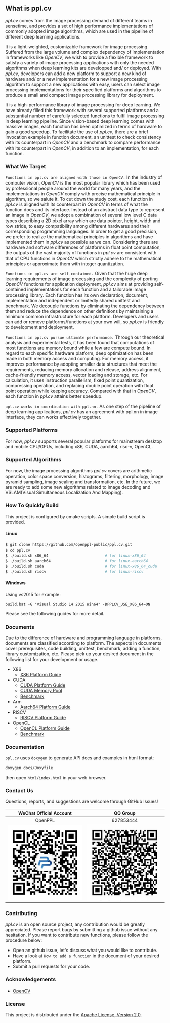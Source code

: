 ## What is ppl.cv

*ppl.cv* comes from the image processing demand of different teams in sensetime, and provides a set of high performance implementations of commonly adopted image algorithms, which are used in the pipeline of different deep learning applications.

It is a light-weighted, customizable framework for image processing. Suffered from the large volume and complex dependency of implementation in frameworks like *OpenCV*, we wish to provide a flexible framework to satisfy a variety of image processing applications with only the needed algorithms when deep learning kits are developped and/ or deployed. With *ppl.cv*, developers can add a new platform to support a new kind of hardware and/ or a new implementation for a new image processing algorithm to support a new applications with easy, users can select image processing implementations for their specified platforms and algorithms to produce a small and compact image processing library for deployment.

It is a high-performance library of image processing for deep learning. We have already filled this framework with several supported platforms and a substantial number of carefully selected functions to fulfil image processing in deep learning pipeline. Since vision-based deep learning comes with massive images, each function has been optimized in terms of hardware to gain a good speedup. To facilitate the use of *ppl.cv*, there are a brief invocation example in function document, an unittest to check consistency with its counterpart in *OpenCV* and a benchmark to compare performance with its counterpart in *OpenCV*, in addition to an implementation, for each function.

### What We Target

`Functions in ppl.cv are aligned with those in OpenCV.` In the industry of computer vision, *OpenCV* is the most popular library which has been used by professional people around the world for many years, and the implementations in *OpenCV* comply with precise mathematical principle in algorithm, so we salute it. To cut down the study cost, each function in *ppl.cv* is aligned with its counterpart in *OpenCV* in terms of what the function does and its interface. Instead of an abstract data type to represent an image in *OpenCV*, we adopt a combination of several low level C data types describing a 2D pixel array which are data pointer, height, width and row stride, to easy compatibility among different hardwares and their corresponding programming languages. In order to get a good precision, we prefer to realize the mathematical principles in algorithms and have implemented them in *ppl.cv* as possible as we can. Considering there are hardware and software differences of platforms in float point computation, the outputs of the vast majority of functions in *ppl.cv* are consistent with that of CPU functions in *OpenCV* which strictly adhere to the mathematical principles or approximate them with integer quantization.

`Functions in ppl.cv are self-contained.` Given that the huge deep learning requirements of image processing and the complexity of porting *OpenCV* functions for application deployment, *ppl.cv* aims at providing self-contained implementations for each function and a tailorable image processing library. Each function has its own declaration, document, implementation and independent or limitedly shared unittest and benchmark. We decouple functions by eliminating the dependency between them and reduce the dependence on other definitions by maintaining a minimum common infrastructure for each platform. Developers and users can add or remove platforms/functions at your own will, so *ppl.cv* is friendly to development and deployment.

`Functions in ppl.cv pursue ultimate performance.` Through our theoretical analysis and experimental tests, it has been found that computations of most functions are memory bound while a few are compute bound. In regard to each specific hardware platform, deep optimization has been made in both memory access and computing. For memory access, it improves performance by adopting smaller data structures that meet the requirements, reducing memory allocation and release, address alignment, cache-friendly memory access, vector loading and storage, etc. For calculation, it uses instruction parallelism, fixed point quantization, compressing operation, and replacing double point operation with float point operation while keeping accuracy. Compared with that in *OpenCV*, each function in *ppl.cv* attains better speedup.

`ppl.cv works in coordination with ppl.nn.` As one step of the pipeline of deep learning applications, *ppl.cv* has an agreement with ppl.nn in image interface, they can works effectively together.

### Supported Platforms

For now, *ppl.cv* supports several popular platforms for mainstream desktop and mobile CPU/GPUs, including x86, CUDA, aarch64, risc-v, OpenCL.

### Supported Algorithms

For now, the image processing algorithms *ppl.cv* covers are arithmetic operation, color space conversion, histograms, filtering, morphology, image pyramid sampling, image scaling and transformation, etc. In the future, we are ready to add some new algorithms related to image decoding and VSLAM(Visual Simultaneous Localization And Mapping).

### How To Quickly Build

This project is configured by cmake scripts. A simple build script is provided.

#### Linux

```bash
$ git clone https://github.com/openppl-public/ppl.cv.git
$ cd ppl.cv
$ ./build.sh x86_64                         # for linux-x86_64
$ ./build.sh aarch64                        # for linux-aarch64
$ ./build.sh cuda                           # for linux-x86_64_cuda
$ ./build.sh riscv                          # for linux-riscv
```

#### Windows

Using vs2015 for example:

```
build.bat -G "Visual Studio 14 2015 Win64" -DPPLCV_USE_X86_64=ON
```

Please see the following guides for more detail.

### Documents

Due to the difference of hardware and programming language in platforms, documents are classified according to platform. The aspects in documents cover prerequisites, code building, unittest, benchmark, adding a function, library customization, etc. Please pick up your desired document in the following list for your development or usage.

* X86
  - [X86 Platform Guide](docs/x86_usage.md)
* CUDA
  - [CUDA Platform Guide](docs/cuda_usage.md)
  - [CUDA Memory Pool](docs/cuda_memory_pool.md)
  - [Benchmark](docs/cuda_benchmark.md)
* Arm
  - [Aarch64 Platform Guide](docs/aarch64_usage.md)
* RISCV
  - [RISCV Platform Guide](docs/riscv_usage.md)
* OpenCL
  - [OpenCL Platform Guide](docs/ocl_usage.md)
  - [Benchmark](docs/ocl_benchmark.md)

### Documentation

`ppl.cv` uses `doxygen` to generate API docs and examples in html format:

```bash
doxygen docs/Doxyfile
```

then open `html/index.html` in your web browser.

### Contact Us

Questions, reports, and suggestions are welcome through GitHub Issues!

| WeChat Official Account | QQ Group |
| :----:| :----: |
| OpenPPL | 627853444 |
| ![OpenPPL](docs/images/wechat_qrcode.jpg)| ![QQGroup](docs/images/qq_qrcode.jpg) |

### Contributing

*ppl.cv* is an open source project, any contribution would be greatly appreciated. Please report bugs by submitting a github issue without any hesitation. If you want to contribute new functions, please follow the procedure below:

* Open an github issue, let's discuss what you would like to contribute.
* Have a look at `How to add a function` in the document of your desired platform.
* Submit a pull requests for your code.

### Acknowledgements

* [OpenCV](https://github.com/opencv/opencv)

### License

This project is distributed under the [Apache License, Version 2.0](LICENSE).
